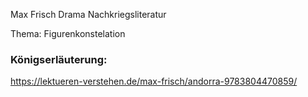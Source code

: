 Max Frisch
Drama
Nachkriegsliteratur

Thema:
Figurenkonstelation

### Königserläuterung:
https://lektueren-verstehen.de/max-frisch/andorra-9783804470859/
